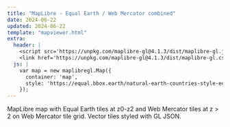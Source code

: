 ```yaml
---
title: "MapLibre - Equal Earth / Web Mercator combined"
date: 2024-06-22
updated: 2024-06-22
template: "mapviewer.html"
extra:
  header: |
    <script src='https://unpkg.com/maplibre-gl@4.1.3/dist/maplibre-gl.js'></script>
    <link href='https://unpkg.com/maplibre-gl@4.1.3/dist/maplibre-gl.css' rel='stylesheet' />
  js: |
    var map = new maplibregl.Map({
      container: 'map',
      style: 'https://equal.bbox.earth/natural-earth-countries-style-eq2merc.json'
    });
---
```


MapLibre map with Equal Earth tiles at z0-z2 and Web Mercator tiles at z > 2 on Web Mercator tile grid. Vector tiles styled with GL JSON.
